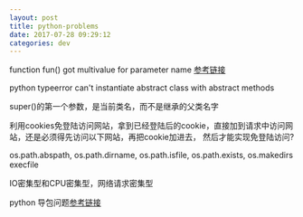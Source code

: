 ```yaml
---
layout: post
title: python-problems
date: 2017-07-28 09:29:12
categories: dev
---
```


function fun() got multivalue for parameter name
[参考链接][参考地址]

python typeerror can't instantiate abstract class with abstract methods

super()的第一个参数，是当前类名，而不是继承的父类名字

利用cookies免登陆访问网站，拿到已经登陆后的cookie，直接加到请求中访问网站，还是必须得先访问以下网站，再把cookie加进去，
然后才能实现免登陆访问?

os.path.abspath, os.path.dirname, os.path.isfile, os.path.exists, os.makedirs
execfile

IO密集型和CPU密集型，网络请求密集型

python 导包问题[参考链接][import]

[参考地址]: https://stackoverflow.com/questions/18950054/class-method-generates-typeerror-got-multiple-values-for-keyword-argument
[import]:http://blog.csdn.net/sasoritattoo/article/details/9706295
